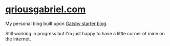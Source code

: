 # [qriousgabriel.com](https://qriousgabriel.com)

My personal blog built upon [Gatsby starter blog](https://github.com/gatsbyjs/gatsby-starter-blog).

Still working in progress but I'm just happy to have a little corner of mine on the internet.
